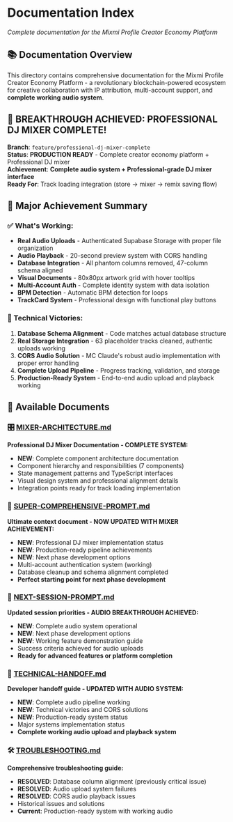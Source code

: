 # Documentation Index
*Complete documentation for the Mixmi Profile Creator Economy Platform*

## 📚 Documentation Overview

This directory contains comprehensive documentation for the Mixmi Profile Creator Economy Platform - a revolutionary blockchain-powered ecosystem for creative collaboration with IP attribution, multi-account support, and **complete working audio system**.

## 🎉 **BREAKTHROUGH ACHIEVED: PROFESSIONAL DJ MIXER COMPLETE!**

**Branch**: `feature/professional-dj-mixer-complete`  
**Status**: **PRODUCTION READY** - Complete creator economy platform + Professional DJ mixer  
**Achievement**: **Complete audio system + Professional-grade DJ mixer interface**  
**Ready For**: Track loading integration (store → mixer → remix saving flow)  

## 🚀 **Major Achievement Summary**

### **✅ What's Working:**
- **Real Audio Uploads** - Authenticated Supabase Storage with proper file organization
- **Audio Playback** - 20-second preview system with CORS handling
- **Database Integration** - All phantom columns removed, 47-column schema aligned
- **Visual Documents** - 80x80px artwork grid with hover tooltips
- **Multi-Account Auth** - Complete identity system with data isolation
- **BPM Detection** - Automatic BPM detection for loops
- **TrackCard System** - Professional design with functional play buttons

### **🎵 Technical Victories:**
1. **Database Schema Alignment** - Code matches actual database structure
2. **Real Storage Integration** - 63 placeholder tracks cleaned, authentic uploads working
3. **CORS Audio Solution** - MC Claude's robust audio implementation with proper error handling
4. **Complete Upload Pipeline** - Progress tracking, validation, and storage
5. **Production-Ready System** - End-to-end audio upload and playback working

## 📖 Available Documents

### 🎛️ [MIXER-ARCHITECTURE.md](./MIXER-ARCHITECTURE.md) 
**Professional DJ Mixer Documentation - COMPLETE SYSTEM:**
- **NEW**: Complete component architecture documentation
- Component hierarchy and responsibilities (7 components)
- State management patterns and TypeScript interfaces
- Visual design system and professional alignment details
- Integration points ready for track loading implementation

### 🚀 [SUPER-COMPREHENSIVE-PROMPT.md](./SUPER-COMPREHENSIVE-PROMPT.md)
**Ultimate context document - NOW UPDATED WITH MIXER ACHIEVEMENT:**
- **NEW**: Professional DJ mixer implementation status
- **NEW**: Production-ready pipeline achievements
- **NEW**: Next phase development options
- Multi-account authentication system (working)
- Database cleanup and schema alignment completed
- **Perfect starting point for next phase development**

### 🔄 [NEXT-SESSION-PROMPT.md](./NEXT-SESSION-PROMPT.md)
**Updated session priorities - AUDIO BREAKTHROUGH ACHIEVED:**
- **NEW**: Complete audio system operational
- **NEW**: Next phase development options
- **NEW**: Working feature demonstration guide
- Success criteria achieved for audio uploads
- **Ready for advanced features or platform completion**

### 🔧 [TECHNICAL-HANDOFF.md](./TECHNICAL-HANDOFF.md)
**Developer handoff guide - UPDATED WITH AUDIO SYSTEM:**
- **NEW**: Complete audio pipeline working
- **NEW**: Technical victories and CORS solutions
- **NEW**: Production-ready system status
- Major systems implementation status
- **Complete working audio upload and playback system**

### 🛠️ [TROUBLESHOOTING.md](./TROUBLESHOOTING.md)
**Comprehensive troubleshooting guide:**
- **RESOLVED**: Database column alignment (previously critical issue)
- **RESOLVED**: Audio upload system failures
- **RESOLVED**: CORS audio playback issues
- Historical issues and solutions
- **Current**: Production-ready system with working audio 